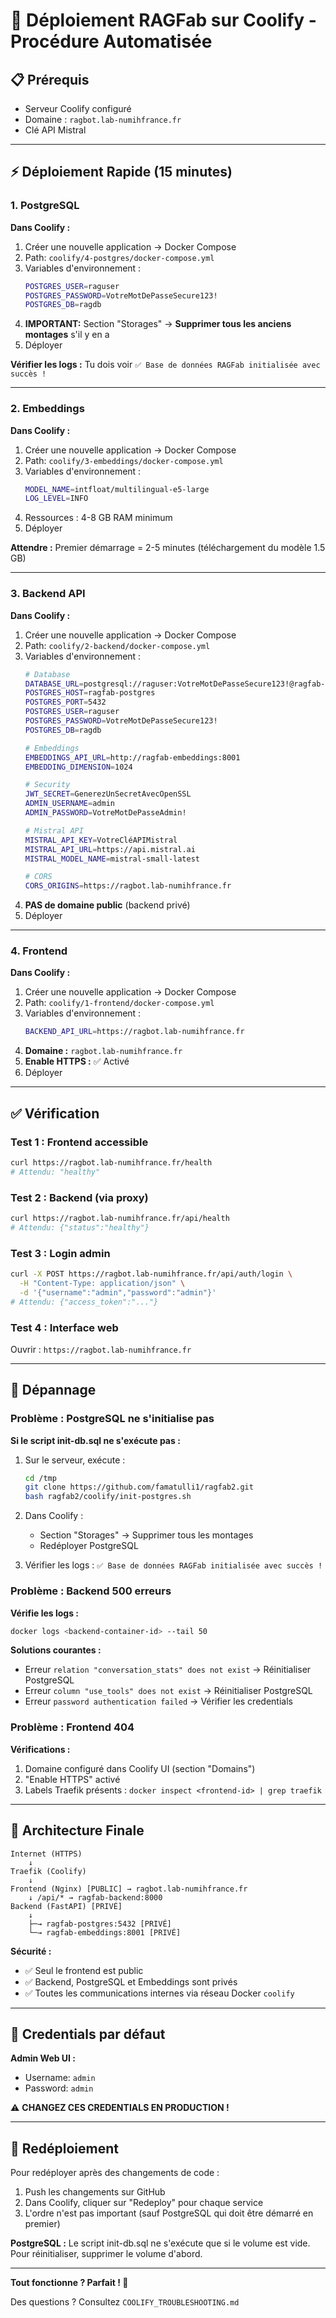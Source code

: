 # 🚀 Déploiement RAGFab sur Coolify - Procédure Automatisée

## 📋 Prérequis

- Serveur Coolify configuré
- Domaine : `ragbot.lab-numihfrance.fr`
- Clé API Mistral

---

## ⚡ Déploiement Rapide (15 minutes)

### 1. PostgreSQL

**Dans Coolify :**
1. Créer une nouvelle application → Docker Compose
2. Path: `coolify/4-postgres/docker-compose.yml`
3. Variables d'environnement :
   ```bash
   POSTGRES_USER=raguser
   POSTGRES_PASSWORD=VotreMotDePasseSecure123!
   POSTGRES_DB=ragdb
   ```
4. **IMPORTANT:** Section "Storages" → **Supprimer tous les anciens montages** s'il y en a
5. Déployer

**Vérifier les logs :** Tu dois voir `✅ Base de données RAGFab initialisée avec succès !`

---

### 2. Embeddings

**Dans Coolify :**
1. Créer une nouvelle application → Docker Compose
2. Path: `coolify/3-embeddings/docker-compose.yml`
3. Variables d'environnement :
   ```bash
   MODEL_NAME=intfloat/multilingual-e5-large
   LOG_LEVEL=INFO
   ```
4. Ressources : 4-8 GB RAM minimum
5. Déployer

**Attendre :** Premier démarrage = 2-5 minutes (téléchargement du modèle 1.5 GB)

---

### 3. Backend API

**Dans Coolify :**
1. Créer une nouvelle application → Docker Compose
2. Path: `coolify/2-backend/docker-compose.yml`
3. Variables d'environnement :
   ```bash
   # Database
   DATABASE_URL=postgresql://raguser:VotreMotDePasseSecure123!@ragfab-postgres:5432/ragdb
   POSTGRES_HOST=ragfab-postgres
   POSTGRES_PORT=5432
   POSTGRES_USER=raguser
   POSTGRES_PASSWORD=VotreMotDePasseSecure123!
   POSTGRES_DB=ragdb

   # Embeddings
   EMBEDDINGS_API_URL=http://ragfab-embeddings:8001
   EMBEDDING_DIMENSION=1024

   # Security
   JWT_SECRET=GenerezUnSecretAvecOpenSSL
   ADMIN_USERNAME=admin
   ADMIN_PASSWORD=VotreMotDePasseAdmin!

   # Mistral API
   MISTRAL_API_KEY=VotreCléAPIMistral
   MISTRAL_API_URL=https://api.mistral.ai
   MISTRAL_MODEL_NAME=mistral-small-latest

   # CORS
   CORS_ORIGINS=https://ragbot.lab-numihfrance.fr
   ```
4. **PAS de domaine public** (backend privé)
5. Déployer

---

### 4. Frontend

**Dans Coolify :**
1. Créer une nouvelle application → Docker Compose
2. Path: `coolify/1-frontend/docker-compose.yml`
3. Variables d'environnement :
   ```bash
   BACKEND_API_URL=https://ragbot.lab-numihfrance.fr
   ```
4. **Domaine :** `ragbot.lab-numihfrance.fr`
5. **Enable HTTPS :** ✅ Activé
6. Déployer

---

## ✅ Vérification

### Test 1 : Frontend accessible
```bash
curl https://ragbot.lab-numihfrance.fr/health
# Attendu: "healthy"
```

### Test 2 : Backend (via proxy)
```bash
curl https://ragbot.lab-numihfrance.fr/api/health
# Attendu: {"status":"healthy"}
```

### Test 3 : Login admin
```bash
curl -X POST https://ragbot.lab-numihfrance.fr/api/auth/login \
  -H "Content-Type: application/json" \
  -d '{"username":"admin","password":"admin"}'
# Attendu: {"access_token":"..."}
```

### Test 4 : Interface web
Ouvrir : `https://ragbot.lab-numihfrance.fr`

---

## 🔧 Dépannage

### Problème : PostgreSQL ne s'initialise pas

**Si le script init-db.sql ne s'exécute pas :**

1. Sur le serveur, exécute :
   ```bash
   cd /tmp
   git clone https://github.com/famatulli1/ragfab2.git
   bash ragfab2/coolify/init-postgres.sh
   ```

2. Dans Coolify :
   - Section "Storages" → Supprimer tous les montages
   - Redéployer PostgreSQL

3. Vérifier les logs : `✅ Base de données RAGFab initialisée avec succès !`

### Problème : Backend 500 erreurs

**Vérifie les logs :**
```bash
docker logs <backend-container-id> --tail 50
```

**Solutions courantes :**
- Erreur `relation "conversation_stats" does not exist` → Réinitialiser PostgreSQL
- Erreur `column "use_tools" does not exist` → Réinitialiser PostgreSQL
- Erreur `password authentication failed` → Vérifier les credentials

### Problème : Frontend 404

**Vérifications :**
1. Domaine configuré dans Coolify UI (section "Domains")
2. "Enable HTTPS" activé
3. Labels Traefik présents : `docker inspect <frontend-id> | grep traefik`

---

## 🎯 Architecture Finale

```
Internet (HTTPS)
    ↓
Traefik (Coolify)
    ↓
Frontend (Nginx) [PUBLIC] → ragbot.lab-numihfrance.fr
    ↓ /api/* → ragfab-backend:8000
Backend (FastAPI) [PRIVÉ]
    ↓
    ├─→ ragfab-postgres:5432 [PRIVÉ]
    └─→ ragfab-embeddings:8001 [PRIVÉ]
```

**Sécurité :**
- ✅ Seul le frontend est public
- ✅ Backend, PostgreSQL et Embeddings sont privés
- ✅ Toutes les communications internes via réseau Docker `coolify`

---

## 📝 Credentials par défaut

**Admin Web UI :**
- Username: `admin`
- Password: `admin`

⚠️ **CHANGEZ CES CREDENTIALS EN PRODUCTION !**

---

## 🔄 Redéploiement

Pour redéployer après des changements de code :

1. Push les changements sur GitHub
2. Dans Coolify, cliquer sur "Redeploy" pour chaque service
3. L'ordre n'est pas important (sauf PostgreSQL qui doit être démarré en premier)

**PostgreSQL :** Le script init-db.sql ne s'exécute que si le volume est vide. Pour réinitialiser, supprimer le volume d'abord.

---

**Tout fonctionne ? Parfait ! 🎉**

Des questions ? Consultez `COOLIFY_TROUBLESHOOTING.md`
